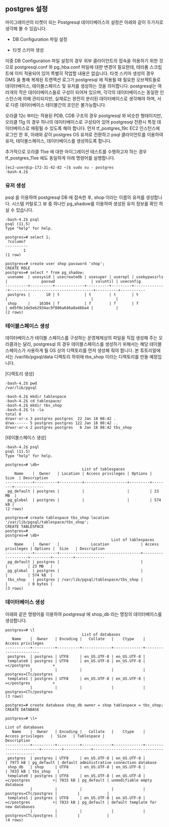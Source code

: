 ## postgres 설정 ##

마이그레이션의 타켓이 되는 Postgresql 데이터베이스의 설정은 아래와 같이 두가지로 생각해 볼 수 있습니다. 

* DB Configuration 파일 설정

* 타겟 스키마 생성

이중 DB Configuration 파일 설정의 경우 외부 클라이언트의 접속을 허용하기 위한 것으로 postgresql.conf 와 pg_hba.conf 파일에 대한 변경이 필요한데, 테라폼 스크립트에 이미 적용되어 있어 특별히 작업할 내용은 없습니다. 
타겟 스키마 생성의 경우 DMS 을 통해 복제된 트랜잭션 로그가 postgresql 에 적용될 때 필요한 오브젝트들로 데이터베이스, 테이블스페이스 및 유저를 생성하는 것을 의미합니다. 
postgresql는 여러개의 작은 데이터베이스들로 구성이 되어져 있으며, 각각의 데이터베이스는 동일한 인스턴스에 의해 관리되지만, 실제로는 완전히 분리된 데이터베이스로
생각해야 하며, 서로 다른 데이터베이스 테이블간의 조인은 불가능합니다.   

오라클 12c 부터는 적용된 PDB, CDB 구조의 경우 postgresql 와 비슷한 형태이지만, 오라클 11g 의 경우 하나의 데이터베이스로 구성되어 있어 postgresql 전환시 특정 데이터베이스로 매핑될 수 있도록 해야 합니다. 
먼저 tf_postgres_19c EC2 인스턴스에 로그인 한 후, 아래와 같이 postgres OS 유저로 전환하고 psql 클라이언트를 이용하여 유저, 테이블스페이스, 데이터베이스를 생성하도록 합니다. 

추가적으로 오라클 11xe 에 대한 마이그레이션 테스트를 수행하고자 하는 경우 tf_postgres_11xe 에도 동일하게 아래 명령어를 실행합니다. 
```
[ec2-user@ip-172-31-42-82 ~]$ sudo su - postgres
-bash-4.2$ 
```


### 유저 생성 ###

psql 을 이용하여 postgresql DB 에 접속한 후, shop 이라는 이름의 유저를 생성합니다. 시스템 카탈로그 뷰 중 하나인 pg_shadow를 이용하여 생성된 유저 정보를 확인 하실 수 있습니다.

```
-bash-4.2$ psql
psql (11.5)
Type "help" for help.

postgres=# select 1;
 ?column? 
----------
        1
(1 row)

postgres=# create user shop password 'shop';
CREATE ROLE
postgres=# select * from pg_shadow;
 usename  | usesysid | usecreatedb | usesuper | userepl | usebypassrls |               passwd                | valuntil | useconfig 
----------+----------+-------------+----------+---------+--------------+-------------------------------------+----------+-----------
 postgres |       10 | t           | t        | t       | t            |                                     |          | 
 shop     |    16384 | f           | f        | f       | f            | md5f0c1de5eb2934ac9f886a646a0a46ba4 |          | 
(2 rows)
```

### 테이블스페이스 생성 ###

데이터베이스가 테이블 스페이스를 구성하는 운영체제상의 파일을 직접 생성해 주는 오라클과는 달리, postgresql 의 경우 테이블스페이스를 생성하기 위해서는 해당 테이블스페이스가 사용하게 될 OS 상의 디렉토리를 먼저 생성해 줘야 합니다. 본 튜토리얼에서는 /var/lib/pgsql/data 디렉토리 하위에 tbs_shop 이라는 디렉토리를 만들 예정입니다. 

[디렉토리 생성]
```
-bash-4.2$ pwd
/var/lib/pgsql

-bash-4.2$ mkdir tablespace
-bash-4.2$ cd tablespace/
-bash-4.2$ mkdir tbs_shop
-bash-4.2$ ls -la
total 0
drwxr-xr-x 3 postgres postgres  22 Jan 18 08:42 .
drwx------ 5 postgres postgres 122 Jan 18 08:42 ..
drwxr-xr-x 2 postgres postgres   6 Jan 18 08:42 tbs_shop
```

[테이블스페이스 생성]
```
-bash-4.2$ psql
psql (11.5)
Type "help" for help.

postgres=# \db+
                                  List of tablespaces
    Name    |  Owner   | Location | Access privileges | Options |  Size  | Description 
------------+----------+----------+-------------------+---------+--------+-------------
 pg_default | postgres |          |                   |         | 23 MB  | 
 pg_global  | postgres |          |                   |         | 574 kB | 
(2 rows)

postgres=# create tablespace tbs_shop location '/var/lib/pgsql/tablespace/tbs_shop';
CREATE TABLESPACE
postgres=# 
postgres=# \db+
                                               List of tablespaces
    Name    |  Owner   |              Location              | Access privileges | Options |  Size   | Description 
------------+----------+------------------------------------+-------------------+---------+---------+-------------
 pg_default | postgres |                                    |                   |         | 23 MB   | 
 pg_global  | postgres |                                    |                   |         | 574 kB  | 
 tbs_shop   | postgres | /var/lib/pgsql/tablespace/tbs_shop |                   |         | 0 bytes | 
(3 rows)
```

### 데이터베이스 생성 ###

아래와 같은 명령어를 이용하여 postgresql 에 shop_db 라는 명칭의 데이터베이스를 생성합니다. 

```
postgres=# \l
                                  List of databases
   Name    |  Owner   | Encoding |   Collate   |    Ctype    |   Access privileges   
-----------+----------+----------+-------------+-------------+-----------------------
 postgres  | postgres | UTF8     | en_US.UTF-8 | en_US.UTF-8 | 
 template0 | postgres | UTF8     | en_US.UTF-8 | en_US.UTF-8 | =c/postgres          +
           |          |          |             |             | postgres=CTc/postgres
 template1 | postgres | UTF8     | en_US.UTF-8 | en_US.UTF-8 | =c/postgres          +
           |          |          |             |             | postgres=CTc/postgres
(3 rows)

postgres=# create database shop_db owner = shop tablespace = tbs_shop;
CREATE DATABASE

postgres=# \l+
                                                                    List of databases
   Name    |  Owner   | Encoding |   Collate   |    Ctype    |   Access privileges   |  Size   | Tablespace |                Description                 
-----------+----------+----------+-------------+-------------+-----------------------+---------+------------+--------------------------------------------
 postgres  | postgres | UTF8     | en_US.UTF-8 | en_US.UTF-8 |                       | 7973 kB | pg_default | default administrative connection database
 shop_db   | shop     | UTF8     | en_US.UTF-8 | en_US.UTF-8 |                       | 7833 kB | tbs_shop   | 
 template0 | postgres | UTF8     | en_US.UTF-8 | en_US.UTF-8 | =c/postgres          +| 7833 kB | pg_default | unmodifiable empty database
           |          |          |             |             | postgres=CTc/postgres |         |            | 
 template1 | postgres | UTF8     | en_US.UTF-8 | en_US.UTF-8 | =c/postgres          +| 7833 kB | pg_default | default template for new databases
           |          |          |             |             | postgres=CTc/postgres |         |            | 
(4 rows)
```

